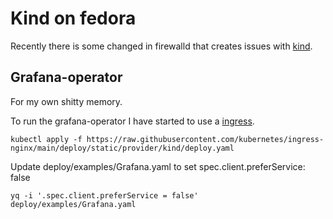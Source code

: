 # Kind on fedora

Recently there is some changed in firewalld that creates issues with [kind](https://kind.sigs.k8s.io/docs/user/known-issues/#fedora).

## Grafana-operator

For my own shitty memory.

To run the grafana-operator I have started to use a [ingress](https://kind.sigs.k8s.io/docs/user/ingress/#ingress-nginx).

```shell
kubectl apply -f https://raw.githubusercontent.com/kubernetes/ingress-nginx/main/deploy/static/provider/kind/deploy.yaml
```

Update deploy/examples/Grafana.yaml to set spec.client.preferService: false

```shell
yq -i '.spec.client.preferService = false' deploy/examples/Grafana.yaml
```
